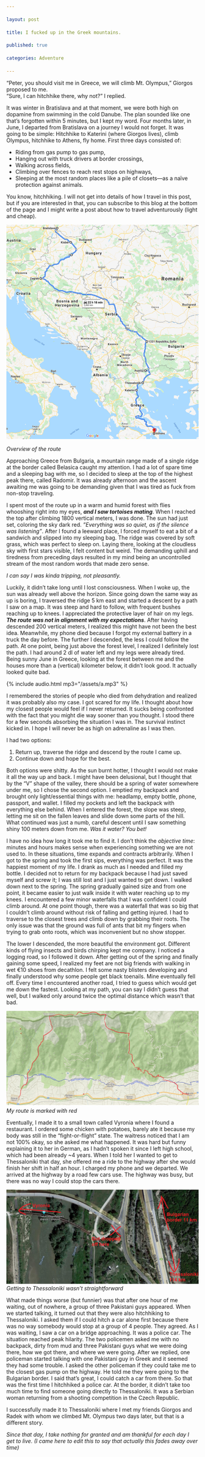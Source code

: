 ```yaml
---

layout: post

title: I fucked up in the Greek mountains.

published: true

categories: Adventure

---
```


“Peter, you should visit me in Greece, we will climb Mt. Olympus,” Giorgos proposed to me.<br>
“Sure, I can hitchhike there, why not?” I replied.

It was winter in Bratislava and at that moment, we were both high on dopamine from swimming in the cold Danube. The plan sounded like one that’s forgotten within 5 minutes, but I kept my word. Four months later, in June, I departed from Bratislava on a journey I would not forget.
It was going to be simple: Hitchhike to Katerini (where Giorgos lives), climb Olympus, hitchhike to Athens, fly home. First three days consisted of:

* Riding from gas pump to gas pump,
* Hanging out with truck drivers at border crossings,
* Walking across fields,
* Climbing over fences to reach rest stops on highways,
* Sleeping at the most random places like a pile of closets—as a naïve protection against animals.

You know, hitchhiking. I will not get into details of how I travel in this post, but if you are interested in that, you can subscribe to this blog at the bottom of the page and I might write a post about how to travel adventurously (light and cheap).

![Overview of the route](/assets/images/overview-map.png)

*Overview of the route*

Approaching Greece from Bulgaria, a mountain range made of a single ridge at the border called Belasica caught my attention. I had a lot of spare time and a sleeping bag with me, so I decided to sleep at the top of the highest peak there, called Radomir. It was already afternoon and the ascent awaiting me was going to be demanding given that I was tired as fuck from non-stop traveling.

I spent most of the route up in a warm and humid forest with flies whooshing right into my eyes, ***and I saw tortoises mating***. When I reached the top after climbing 1800 vertical meters, I was done. The sun had just set, coloring the sky dark red. *”Everything was so quiet, as if the silence was listening”*. After I found a leeward place, I forced myself to eat a bit of a sandwich and slipped into my sleeping bag. The ridge was covered by soft grass, which was perfect to sleep on. Laying there, looking at the cloudless sky with first stars visible, I felt content but weird. The demanding uphill and tiredness from preceding days resulted in my mind being an uncontrolled stream of the most random words that made zero sense.

*I can say I was kinda tripping, not pleasantly.*

Luckily, it didn’t take long until I lost consciousness. When I woke up, the sun was already well above the horizon. Since going down the same way as up is boring, I traversed the ridge 5 km east and started a descent by a path I saw on a map. It was steep and hard to follow, with frequent bushes reaching up to knees. I appreciated the protective layer of hair on my legs. ***The route was not in alignment with my expectations***. After having descended 200 vertical meters, I realized this might have not been the best idea. Meanwhile, my phone died because I forgot my external battery in a truck the day before. The further I descended, the less I could follow the path. At one point, being just above the forest level, I realized I definitely lost the path. I had around 2 dl of water left and my legs were already tired. Being sunny June in Greece, looking at the forest between me and the houses more than a (vertical) kilometer below, it didn’t look good. It actually looked quite bad.

{% include audio.html mp3="/assets/a.mp3" %}

I remembered the stories of people who died from dehydration and realized it was probably also my case. I got scared for my life. I thought about how my closest people would feel if I never returned. It sucks being confronted with the fact that you might die way sooner than you thought. I stood there for a few seconds absorbing the situation I was in. The survival instinct kicked in. I hope I will never be as high on adrenaline as I was then.

I had two options:

1. Return up, traverse the ridge and descend by the route I came up.
1. Continue down and hope for the best.

Both options were shitty. As the sun burnt hotter, I thought I would not make it all the way up and back. I might have been delusional, but I thought that by the “V” shape of the valley, there should be a spring of water somewhere under me, so I chose the second option. I emptied my backpack and brought only light/essential things with me: headlamp, empty bottle, phone, passport, and wallet. I filled my pockets and left the backpack with everything else behind. When I entered the forest, the slope was steep, letting me sit on the fallen leaves and slide down some parts of the hill. What continued was just a numb, careful descent until I saw something shiny 100 meters down from me. *Was it water? You bet!*

I have no idea how long it took me to find it. I don’t think the *objective time*: minutes and hours makes sense when experiencing something we are not used to. In these situations, time expands and contracts arbitrarily. When I got to the spring and took the first sips, everything was perfect. It was the happiest moment of my life. I drank as much as I needed and filled my bottle. I decided not to return for my backpack because I had just saved myself and screw it; I was still lost and I just wanted to get down. I walked down next to the spring. The spring gradually gained size and from one point, it became easier to just walk inside it with water reaching up to my knees. I encountered a few minor waterfalls that I was confident I could climb around. At one point though, there was a waterfall that was so big that I couldn’t climb around without risk of falling and getting injured. I had to traverse to the closest trees and climb down by grabbing their roots. The only issue was that the ground was full of ants that bit my fingers when trying to grab onto roots, which was inconvenient but no show stopper.

The lower I descended, the more beautiful the environment got. Different kinds of flying insects and birds chirping kept me company. I noticed a logging road, so I followed it down. After getting out of the spring and finally gaining some speed, I realized my feet are not big friends with walking in wet €10 shoes from decathlon. I felt some nasty blisters developing and finally understood why some people get black toenails. Mine eventually fell off. Every time I encountered another road, I tried to guess which would get me down the fastest. Looking at my path, you can say I didn’t guess that well, but I walked only around twice the optimal distance which wasn’t that bad.

[![Hiking trip](/assets/images/hiking.png)](/assets/images/hiking.png)
*My route is marked with red*

Eventually, I made it to a small town called Vyronia where I found a restaurant. I ordered some chicken with potatoes, barely ate it because my body was still in the “fight-or-flight” state. The waitress noticed that I am not 100% okay, so she asked me what happened. It was hard but funny explaining it to her in German, as I hadn’t spoken it since I left high school, which had been already ~4 years. When I told her I wanted to get to Thessaloniki that day, she offered me a ride to the highway after she would finish her shift in half an hour. I charged my phone and we departed. We arrived at the highway by a road few cars use. The highway was busy, but there was no way I could stop the cars there.

[![Hitchhiking from Vyronia](/assets/images/hitchhiking-vyronia.png)](/assets/images/hitchhiking-vyronia.png)
*Getting to Thessaloniki wasn’t straightforward*

What made things worse (but funnier) was that after one hour of me waiting, out of nowhere, a group of three Pakistani guys appeared. When we started talking, it turned out that they were also hitchhiking to Thessaloniki. I asked them if I could hitch a car alone first because there was no way somebody would stop at a group of 4 people. They agreed. As I was waiting, I saw a car on a bridge approaching. It was a police car. The situation reached peak hilarity. The two policemen asked me with no backpack, dirty from mud and three Pakistani guys what we were doing there, how we got there, and where we were going. After we replied, one policeman started talking with one Pakistani guy in Greek and it seemed they had some trouble. I asked the other policeman if they could take me to the closest gas pump on the highway. He told me they were going to the Bulgarian border. I said that’s great, I could catch a car from there. So that was the first time I hitchhiked a police car. At the border, it didn’t take too much time to find someone going directly to Thessaloniki. It was a Serbian woman returning from a shooting competition in the Czech Republic.

I successfully made it to Thessaloniki where I met my friends Giorgos and Radek with whom we climbed Mt. Olympus two days later, but that is a different story.

*Since that day, I take nothing for granted and am thankful for each day I get to live. (I came here to edit this to say that actually this fades away over time)*
